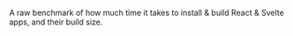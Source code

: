 A raw benchmark of how much time it takes to install & build React & Svelte apps, and their build size.
